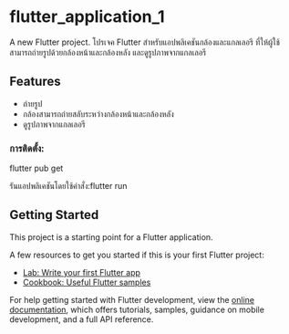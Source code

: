 # flutter_application_1

A new Flutter project.
โปรเจค Flutter สำหรับแอปพลิเคชันกล้องและแกลเลอรี ที่ให้ผู้ใช้สามารถถ่ายรูปด้วยกล้องหน้าและกล้องหลัง และดูรูปภาพจากแกลเลอรี

## Features
- ถ่ายรูป
- กล้องสามารถถ่ายสลับระหว่างกล้องหน้าและกล้องหลัง
- ดูรูปภาพจากแกลเลอรี

### การติดตั้ง:
 flutter pub get
 
 รันแอปพลิเคชันโดยใช้คำสั่ง:flutter run


## Getting Started

This project is a starting point for a Flutter application.

A few resources to get you started if this is your first Flutter project:

- [Lab: Write your first Flutter app](https://docs.flutter.dev/get-started/codelab)
- [Cookbook: Useful Flutter samples](https://docs.flutter.dev/cookbook)

For help getting started with Flutter development, view the
[online documentation](https://docs.flutter.dev/), which offers tutorials,
samples, guidance on mobile development, and a full API reference.
